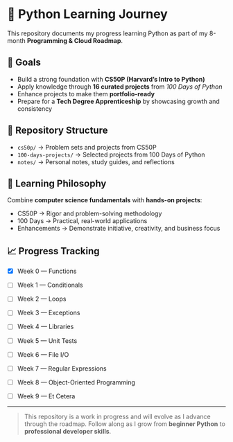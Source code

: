 # 🐍 Python Learning Journey

This repository documents my progress learning Python as part of my 8-month **Programming & Cloud Roadmap**.  

## 🎯 Goals
- Build a strong foundation with **CS50P (Harvard’s Intro to Python)**
- Apply knowledge through **16 curated projects** from *100 Days of Python*
- Enhance projects to make them **portfolio-ready**
- Prepare for a **Tech Degree Apprenticeship** by showcasing growth and consistency

## 📂 Repository Structure
- `cs50p/` → Problem sets and projects from CS50P
- `100-days-projects/` → Selected projects from 100 Days of Python
- `notes/` → Personal notes, study guides, and reflections

## 🚀 Learning Philosophy
Combine **computer science fundamentals** with **hands-on projects**:
- CS50P → Rigor and problem-solving methodology
- 100 Days → Practical, real-world applications
- Enhancements → Demonstrate initiative, creativity, and business focus

## 📈 Progress Tracking
- [X] Week 0 — Functions
- [ ] Week 1 — Conditionals
- [ ] Week 2 — Loops
- [ ] Week 3 — Exceptions
- [ ] Week 4 — Libraries
- [ ] Week 5 — Unit Tests
- [ ] Week 6 — File I/O
- [ ] Week 7 — Regular Expressions
- [ ] Week 8 — Object-Oriented Programming
- [ ] Week 9 — Et Cetera


---

> This repository is a work in progress and will evolve as I advance through the roadmap. Follow along as I grow from **beginner Python** to **professional developer skills**.

